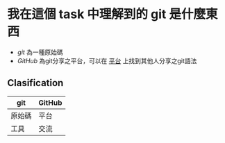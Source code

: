 我在這個 task 中理解到的 git 是什麼東西
=====
  * *git* 為一種原始碼
  * *GitHub* 為git分享之平台，可以在 [平台](https://github.com/explore) 上找到其他人分享之git語法

Clasification
-----

  git | GitHub
  --- | ---
  原始碼 | 平台
  工具 | 交流